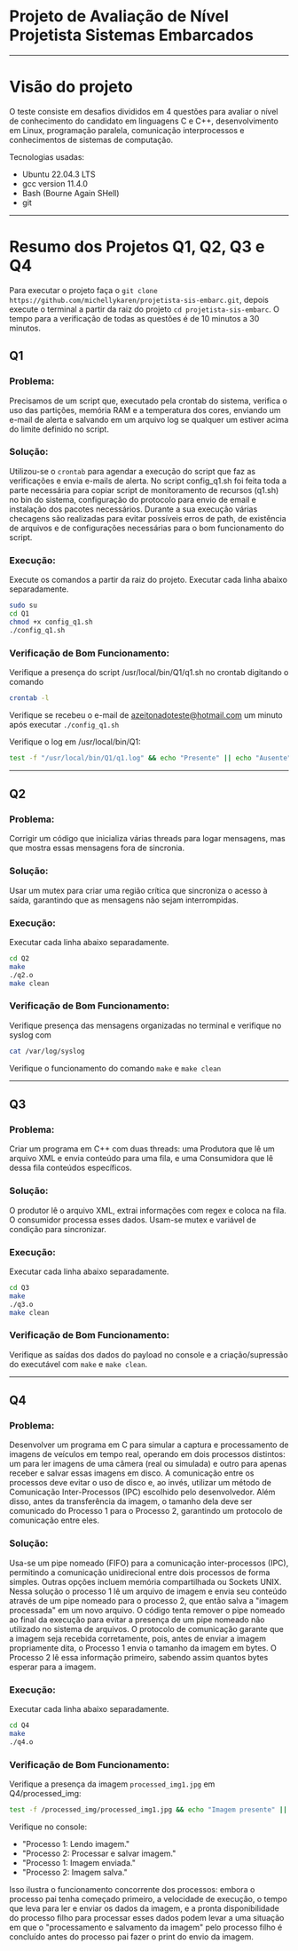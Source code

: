 # Projeto de Avaliação de Nível Projetista Sistemas Embarcados
---

# Visão do projeto
O teste consiste em desafios divididos em 4 questões para avaliar o nível de conhecimento do candidato em linguagens C e C++, desenvolvimento em Linux, programação paralela, comunicação interprocessos e conhecimentos de sistemas de computação.

Tecnologias usadas:
*   Ubuntu 22.04.3 LTS
*   gcc version 11.4.0
*   Bash (Bourne Again SHell)
*   git

---

# Resumo dos Projetos Q1, Q2, Q3 e Q4
Para executar o projeto faça o `git clone https://github.com/michellykaren/projetista-sis-embarc.git`, depois execute o terminal a partir da raiz do projeto `cd projetista-sis-embarc`. O tempo para a verificação de todas as questões é de 10 minutos a 30 minutos.

## Q1

### Problema:
Precisamos de um script que, executado pela crontab do sistema, verifica o uso das partições, memória RAM e a temperatura dos cores, enviando um e-mail de alerta e salvando em um arquivo log se qualquer um estiver acima do limite definido no script.

### Solução:
Utilizou-se o `crontab` para agendar a execução do script que faz as verificações e envia e-mails de alerta.
No script config_q1.sh foi feita toda a parte necessária para copiar script de monitoramento de recursos (q1.sh) no bin do sistema, configuração do protocolo para envio de email e instalação dos pacotes necessários. Durante a sua execução várias checagens são realizadas para evitar possíveis erros de path, de existência de arquivos e de configurações necessárias para o bom funcionamento do script.

### Execução:
Execute os comandos a partir da raiz do projeto.
Executar cada linha abaixo separadamente.

```bash
sudo su
cd Q1
chmod +x config_q1.sh
./config_q1.sh
```

### Verificação de Bom Funcionamento:
Verifique a presença do script /usr/local/bin/Q1/q1.sh no crontab digitando o comando 
```bash
crontab -l
```
Verifique se recebeu o e-mail de azeitonadoteste@hotmail.com um minuto após executar `./config_q1.sh`

Verifique o log em /usr/local/bin/Q1:
```bash
test -f "/usr/local/bin/Q1/q1.log" && echo "Presente" || echo "Ausente" 
```

---
## Q2

### Problema:
Corrigir um código que inicializa várias threads para logar mensagens, mas que mostra essas mensagens fora de sincronia.

### Solução:
Usar um mutex para criar uma região crítica que sincroniza o acesso à saída, garantindo que as mensagens não sejam interrompidas.

### Execução:

Executar cada linha abaixo separadamente.

```bash
cd Q2
make
./q2.o
make clean
```

### Verificação de Bom Funcionamento:
Verifique presença das mensagens organizadas no terminal e verifique no syslog com 

```bash
cat /var/log/syslog
```

Verifique o funcionamento do comando `make` e `make clean`
 
---
## Q3

### Problema:
Criar um programa em C++ com duas threads: uma Produtora que lê um arquivo XML e envia conteúdo para uma fila, e uma Consumidora que lê dessa fila conteúdos específicos.

### Solução:
O produtor lê o arquivo XML, extrai informações com regex e coloca na fila. O consumidor processa esses dados. Usam-se mutex e variável de condição para sincronizar.

### Execução:

Executar cada linha abaixo separadamente.

```bash
cd Q3
make
./q3.o
make clean
```

### Verificação de Bom Funcionamento:
Verifique as saídas dos dados do payload no console e a criação/supressão do executável com `make` e `make clean`.

---
## Q4

### Problema:
Desenvolver um programa em C para simular a captura e processamento de imagens de veículos em tempo real, operando em dois processos distintos: um para ler imagens de uma câmera (real ou simulada) e outro para apenas receber e salvar essas imagens em disco. A comunicação entre os processos deve evitar o uso de disco e, ao invés, utilizar um método de Comunicação Inter-Processos (IPC) escolhido pelo desenvolvedor. Além disso, antes da transferência da imagem, o tamanho dela deve ser comunicado do Processo 1 para o Processo 2, garantindo um protocolo de comunicação entre eles.

### Solução:
Usa-se um pipe nomeado (FIFO) para a comunicação inter-processos (IPC), permitindo a comunicação unidirecional entre dois processos de forma simples. Outras opções incluem memória compartilhada ou Sockets UNIX.
Nessa solução o processo 1 lê um arquivo de imagem e envia seu conteúdo através de um pipe nomeado para o processo 2, que então salva a "imagem processada" em um novo arquivo. O código tenta remover o pipe nomeado ao final da execução para evitar a presença de um pipe nomeado não utilizado no sistema de arquivos.
O protocolo de comunicação garante que a imagem seja recebida corretamente, pois, antes de enviar a imagem propriamente dita, o Processo 1 envia o tamanho da imagem em bytes. O Processo 2 lê essa informação primeiro, sabendo assim quantos bytes esperar para a imagem. 

### Execução:

Executar cada linha abaixo separadamente.

```bash
cd Q4
make
./q4.o
```

### Verificação de Bom Funcionamento:
Verifique a presença da imagem `processed_img1.jpg` em Q4/processed_img:
```bash
test -f /processed_img/processed_img1.jpg && echo "Imagem presente" || echo "Imagem ausente"  
```

Verifique no console:
- "Processo 1: Lendo imagem."
- "Processo 2: Processar e salvar imagem."
- "Processo 1: Imagem enviada."
- "Processo 2: Imagem salva."

Isso ilustra o funcionamento concorrente dos processos: embora o processo pai tenha começado primeiro, a velocidade de execução, o tempo que leva para ler e enviar os dados da imagem, e a pronta disponibilidade do processo filho para processar esses dados podem levar a uma situação em que o "processamento e salvamento da imagem" pelo processo filho é concluído antes do processo pai fazer o print do envio da imagem.

